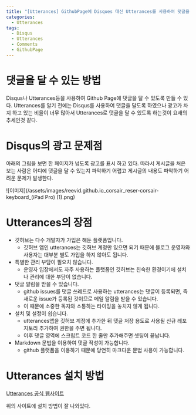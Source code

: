 ```yaml
---
title: "[Utterances] GithubPage에 Disques 대신 Utterances를 사용하여 댓글을 달 수 있도록 하자"
categories:
  - Utterances
tags:
  - Disqus
  - Utterances
  - Comments
  - GithubPage
---
```


# 댓글을 달 수 있는 방법

Disqus나 Utterances등을 사용하여 Github Page에 댓글을 달 수 있도록 만들 수 있다. Utterances를 알기 전에는 Disqus를 사용하여 댓글을 달도록 하였으나 광고가 차지 하고 있는 비율이 너무 많아서 Utterances로 댓글을 달 수 있도록 하는것이 요새의 추세인것 같다.

# Disqus의 광고 문제점

아래의 그림을 보면 한 페이지가 넘도록 광고를 표시 하고 있다. 따라서 게시글을 처은 보는 사람은 어디에 댓글을 달 수 있는지 파악하기 어렵고 게시글의 내용도 파악하기 어려운 문제가 발생한다.

![이미지](/assets/images/reevid.github.io_corsair_reser-corsair-keyboard_(iPad Pro) (1).png)

# Utterances의 장점
* 깃허브는 다수 개발자가 가입은 해둔 플랫폼입니다.
  * 깃허브 앱인 utterances는 깃허브 계정만 있으면 되기 때문에 블로그 운영자와 사용자는 대부분 별도 가입을 하지 않아도 됩니다.
* 특별한 관리 부담이 필요치 않습니다.
  * 운영자 입장에서도 자주 사용하는 플랫폼인 깃허브는 친숙한 환경이기에 설치나 관리에 대한 부담이 없습니다.
* 댓글 알림을 받을 수 있습니다.
  * github issues를 댓글 쓰레드로 사용하는 utterances는 댓글이 등록되면, 즉 새로운 issue가 등록된 것이므로 메일 알림을 받을 수 있습니다.
  * 이 때문에 소중한 독자와 소통하는 타이밍을 놓치지 않게 됩니다.
* 설치 및 설정이 쉽습니다.
  * utterances앱을 깃허브 계정에 추가한 뒤 댓글 저장 용도로 사용될 신규 레포지토리 추가하여 권한을 주면 됩니다.
  * 이후 댓글 영역에 스크립트 코드 한 줄만 추가해주면 셋팅이 끝납니다.
* Markdown 문법을 이용하여 댓글 작성이 가능합니다.
  * github 플랫폼을 이용하기 때문에 당연히 마크다운 문법 사용이 가능합니다.

# Utterances 설치 방법

[Utterances 공식 웹사이트](https://utteranc.es/)

위의 사이트에 설치 방법이 잘 나와있다.